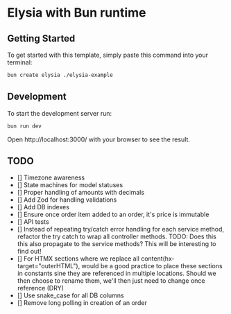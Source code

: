 # Elysia with Bun runtime

## Getting Started
To get started with this template, simply paste this command into your terminal:
```bash
bun create elysia ./elysia-example
```

## Development
To start the development server run:
```bash
bun run dev
```

Open http://localhost:3000/ with your browser to see the result.

## TODO
- [] Timezone awareness
- [] State machines for model statuses
- [] Proper handling of amounts with decimals
- [] Add Zod for handling validations
- [] Add DB indexes
- [] Ensure once order item added to an order, it's price is immutable
- [] API tests
- [] Instead of repeating try/catch error handling for each service method, refactor the try catch to wrap all controller methods. TODO: Does this this also propagate to the service methods? This will be interesting to find out!
- [] For HTMX sections where we replace all content(hx-target="outerHTML"), would be a good practice to place these sections in constants sine they are referenced in multiple locations. Should we then choose to rename them, we'll then just need to change once reference (DRY)
- [] Use snake_case for all DB columns
- [] Remove long polling in creation of an order
